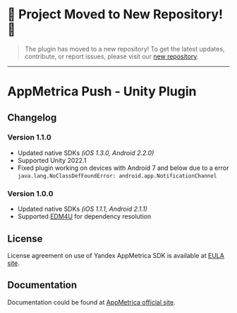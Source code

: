 # 🚀 Project Moved to New Repository! 🚀
> The plugin has moved to a new repository! To get the latest updates, contribute, or report issues, please visit our [new repository](https://github.com/appmetrica/push-unity-plugin).

---

# AppMetrica Push - Unity Plugin

## Changelog

### Version 1.1.0
* Updated native SDKs *(iOS 1.3.0, Android  2.2.0)*
* Supported Unity 2022.1
* Fixed plugin working on devices with Android 7 and below due to a error `java.lang.NoClassDefFoundError: android.app.NotificationChannel`

### Version 1.0.0
* Updated native SDKs *(iOS 1.1.1, Android  2.1.1)*
* Supported [EDM4U](https://github.com/googlesamples/unity-jar-resolver) for dependency resolution

## License
License agreement on use of Yandex AppMetrica SDK is available at [EULA site][LICENSE].

## Documentation
Documentation could be found at [AppMetrica official site][DOCUMENTATION].

[LICENSE]: https://yandex.com/legal/appmetrica_sdk_agreement/ "Yandex AppMetrica agreement"
[DOCUMENTATION]: https://tech.yandex.ru/metrica-mobile-sdk/doc/mobile-sdk-dg/push/unity-initialize-docpage/ "Yandex AppMetrica Push Unity Plugin documentation"
